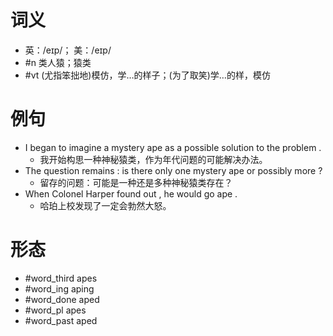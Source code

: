 # 词义
- 英：/eɪp/； 美：/eɪp/
- #n 类人猿；猿类
- #vt (尤指笨拙地)模仿，学…的样子；(为了取笑)学…的样，模仿
# 例句
- I began to imagine a mystery ape as a possible solution to the problem .
	- 我开始构思一种神秘猿类，作为年代问题的可能解决办法。
- The question remains : is there only one mystery ape or possibly more ?
	- 留存的问题：可能是一种还是多种神秘猿类存在？
- When Colonel Harper found out , he would go ape .
	- 哈珀上校发现了一定会勃然大怒。
# 形态
- #word_third apes
- #word_ing aping
- #word_done aped
- #word_pl apes
- #word_past aped
